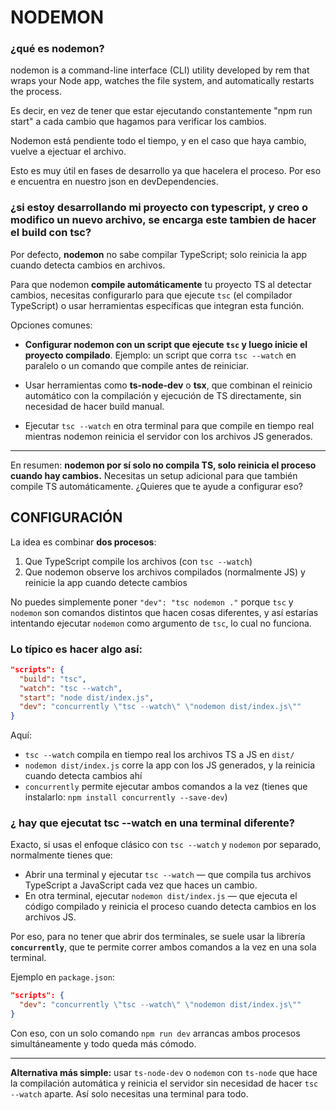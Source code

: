 

# NODEMON
### ¿qué es nodemon?
nodemon is a command-line interface (CLI) utility developed by rem that wraps your Node app, watches the file system, and automatically restarts the process.

Es decir, en vez de tener que estar ejecutando constantemente "npm run start" a cada cambio que hagamos para
verificar los cambios.

Nodemon está pendiente todo el tiempo, y en el caso que haya cambio, vuelve a ejectuar el archivo.

Esto es muy útil en fases de desarrollo ya que hacelera el proceso. Por eso e encuentra en nuestro json en devDependencies.


### ¿si estoy desarrollando mi proyecto con typescript, y creo o modifico un nuevo archivo, se encarga este tambien de hacer el build con tsc?

Por defecto, **nodemon** no sabe compilar TypeScript; solo reinicia la app cuando detecta cambios en archivos.

Para que nodemon **compile automáticamente** tu proyecto TS al detectar cambios, necesitas configurarlo para que ejecute `tsc` (el compilador TypeScript) o usar herramientas específicas que integran esta función.

Opciones comunes:

* **Configurar nodemon con un script que ejecute `tsc` y luego inicie el proyecto compilado**. Ejemplo: un script que corra `tsc --watch` en paralelo o un comando que compile antes de reiniciar.

* Usar herramientas como **ts-node-dev** o **tsx**, que combinan el reinicio automático con la compilación y ejecución de TS directamente, sin necesidad de hacer build manual.

* Ejecutar `tsc --watch` en otra terminal para que compile en tiempo real mientras nodemon reinicia el servidor con los archivos JS generados.

---

En resumen: **nodemon por sí solo no compila TS, solo reinicia el proceso cuando hay cambios.** Necesitas un setup adicional para que también compile TS automáticamente. ¿Quieres que te ayude a configurar eso?


## CONFIGURACIÓN

La idea es combinar **dos procesos**:

1. Que TypeScript compile los archivos (con `tsc --watch`)
2. Que nodemon observe los archivos compilados (normalmente JS) y reinicie la app cuando detecte cambios

No puedes simplemente poner `"dev": "tsc nodemon ."` porque `tsc` y `nodemon` son comandos distintos que hacen cosas diferentes, y así estarías intentando ejecutar `nodemon` como argumento de `tsc`, lo cual no funciona.

### Lo típico es hacer algo así:

```json
"scripts": {
  "build": "tsc",
  "watch": "tsc --watch",
  "start": "node dist/index.js",
  "dev": "concurrently \"tsc --watch\" \"nodemon dist/index.js\""
}
```

Aquí:

* `tsc --watch` compila en tiempo real los archivos TS a JS en `dist/`
* `nodemon dist/index.js` corre la app con los JS generados, y la reinicia cuando detecta cambios ahí
* `concurrently` permite ejecutar ambos comandos a la vez (tienes que instalarlo: `npm install concurrently --save-dev`)


### ¿ hay que ejecutat tsc --watch en una terminal diferente?

Exacto, si usas el enfoque clásico con `tsc --watch` y `nodemon` por separado, normalmente tienes que:

* Abrir una terminal y ejecutar `tsc --watch` — que compila tus archivos TypeScript a JavaScript cada vez que haces un cambio.
* En otra terminal, ejecutar `nodemon dist/index.js` — que ejecuta el código compilado y reinicia el proceso cuando detecta cambios en los archivos JS.

Por eso, para no tener que abrir dos terminales, se suele usar la librería **`concurrently`**, que te permite correr ambos comandos a la vez en una sola terminal.

Ejemplo en `package.json`:

```json
"scripts": {
  "dev": "concurrently \"tsc --watch\" \"nodemon dist/index.js\""
}
```

Con eso, con un solo comando `npm run dev` arrancas ambos procesos simultáneamente y todo queda más cómodo.

---

**Alternativa más simple:** usar `ts-node-dev` o `nodemon` con `ts-node` que hace la compilación automática y reinicia el servidor sin necesidad de hacer `tsc --watch` aparte. Así solo necesitas una terminal para todo.
